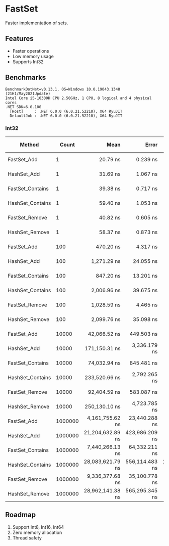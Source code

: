 # FastSet

Faster implementation of sets.

## Features

- Faster operations
- Low memory usage
- Supports Int32

## Benchmarks

```
BenchmarkDotNet=v0.13.1, OS=Windows 10.0.19043.1348 (21H1/May2021Update)
Intel Core i5-10300H CPU 2.50GHz, 1 CPU, 8 logical and 4 physical cores
.NET SDK=6.0.100
  [Host]     : .NET 6.0.0 (6.0.21.52210), X64 RyuJIT
  DefaultJob : .NET 6.0.0 (6.0.21.52210), X64 RyuJIT
 ```
 
### Int32

|           Method |   Count |             Mean |          Error |           StdDev |           Median | Code Size |     Gen 0 |     Gen 1 |     Gen 2 |    Allocated |
|----------------- |-------- |-----------------:|---------------:|-----------------:|-----------------:|----------:|----------:|----------:|----------:|-------------:|
|      FastSet_Add |       1 |         20.79 ns |       0.239 ns |         0.200 ns |         20.75 ns |     237 B |    0.0229 |         - |         - |         96 B |
|      HashSet_Add |       1 |         31.69 ns |       1.067 ns |         3.096 ns |         30.74 ns |     718 B |    0.0401 |         - |         - |        168 B |
| FastSet_Contains |       1 |         39.38 ns |       0.717 ns |         0.560 ns |         39.33 ns |     492 B |    0.0325 |         - |         - |        136 B |
| HashSet_Contains |       1 |         59.40 ns |       1.053 ns |         1.730 ns |         58.89 ns |     940 B |    0.0497 |         - |         - |        208 B |
|   FastSet_Remove |       1 |         40.82 ns |       0.605 ns |         0.565 ns |         40.92 ns |     530 B |    0.0325 |         - |         - |        136 B |
|   HashSet_Remove |       1 |         58.37 ns |       0.873 ns |         0.774 ns |         58.25 ns |     917 B |    0.0497 |         - |         - |        208 B |
|      FastSet_Add |     100 |        470.20 ns |       4.317 ns |         3.827 ns |        468.98 ns |     237 B |    0.0458 |         - |         - |        192 B |
|      HashSet_Add |     100 |      1,271.29 ns |      24.055 ns |        22.501 ns |      1,275.10 ns |     718 B |    1.4343 |         - |         - |      6,000 B |
| FastSet_Contains |     100 |        847.20 ns |      13.201 ns |        12.348 ns |        844.46 ns |     492 B |    0.0553 |         - |         - |        232 B |
| HashSet_Contains |     100 |      2,006.96 ns |      39.675 ns |        54.308 ns |      1,996.50 ns |     905 B |    1.4420 |         - |         - |      6,040 B |
|   FastSet_Remove |     100 |      1,028.59 ns |       4.465 ns |         3.958 ns |      1,028.37 ns |     530 B |    0.0553 |         - |         - |        232 B |
|   HashSet_Remove |     100 |      2,099.76 ns |      35.098 ns |        32.831 ns |      2,089.93 ns |     882 B |    1.4420 |         - |         - |      6,040 B |
|      FastSet_Add |   10000 |     42,066.52 ns |     449.503 ns |       420.466 ns |     41,903.44 ns |     237 B |    1.0376 |         - |         - |      4,368 B |
|      HashSet_Add |   10000 |    171,150.31 ns |   3,336.179 ns |     3,276.574 ns |    170,382.84 ns |     718 B |   95.2148 |   95.2148 |   95.2148 |    538,656 B |
| FastSet_Contains |   10000 |     74,032.94 ns |     845.481 ns |       749.497 ns |     73,668.65 ns |     492 B |    0.9766 |         - |         - |      4,408 B |
| HashSet_Contains |   10000 |    233,520.66 ns |   2,792.265 ns |     2,475.270 ns |    234,078.11 ns |     905 B |   95.2148 |   95.2148 |   95.2148 |    538,696 B |
|   FastSet_Remove |   10000 |     92,404.59 ns |     583.087 ns |       516.892 ns |     92,237.73 ns |     530 B |    0.9766 |         - |         - |      4,408 B |
|   HashSet_Remove |   10000 |    250,130.10 ns |   4,723.785 ns |     5,439.917 ns |    248,350.72 ns |     882 B |   95.2148 |   95.2148 |   95.2148 |    538,696 B |
|      FastSet_Add | 1000000 |  4,161,755.62 ns |  23,440.288 ns |    19,573.702 ns |  4,156,847.27 ns |     237 B |   39.0625 |   39.0625 |   39.0625 |    262,577 B |
|      HashSet_Add | 1000000 | 21,204,632.89 ns | 423,986.209 ns |   921,711.125 ns | 21,351,309.38 ns |     718 B | 1000.0000 |  968.7500 |  968.7500 | 43,111,446 B |
| FastSet_Contains | 1000000 |  7,440,266.13 ns |  64,332.211 ns |    57,028.829 ns |  7,419,458.98 ns |     492 B |   39.0625 |   39.0625 |   39.0625 |    262,617 B |
| HashSet_Contains | 1000000 | 28,083,621.79 ns | 556,114.483 ns | 1,395,182.503 ns | 28,529,134.38 ns |     905 B | 1156.2500 | 1125.0000 | 1125.0000 | 43,111,545 B |
|   FastSet_Remove | 1000000 |  9,336,377.68 ns |  35,100.778 ns |    31,115.926 ns |  9,336,127.34 ns |     530 B |   31.2500 |   31.2500 |   31.2500 |    262,618 B |
|   HashSet_Remove | 1000000 | 28,962,141.38 ns | 565,295.345 ns |   828,602.587 ns | 29,067,896.88 ns |     882 B | 1156.2500 | 1125.0000 | 1125.0000 | 43,111,536 B |

## Roadmap

1. Support Int8, Int16, Int64
2. Zero memory allocation
3. Thread safety